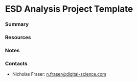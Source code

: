 # ESD Analysis Project Template

### Summary

### Resources

### Notes

### Contacts

- Nicholas Fraser: n.fraser@digital-science.com